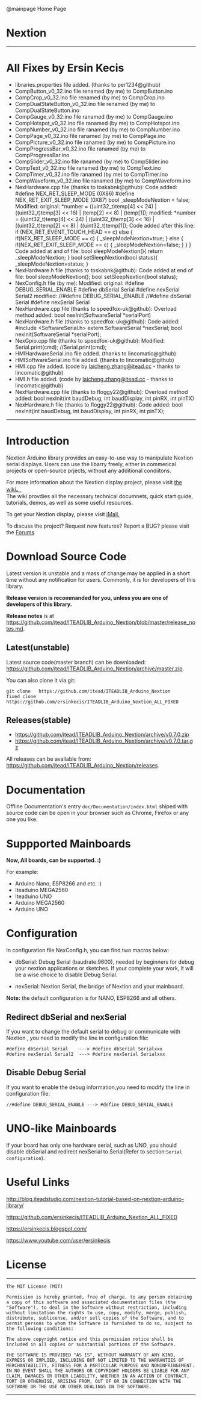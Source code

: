 @mainpage Home Page

# Nextion

--------------------------------------------------------------------------------

# All Fixes by Ersin Kecis
* libraries.properties file added. (thanks to per1234@github)
* CompButton_v0_32.ino          file renamed (by me) to CompButton.ino
* CompCrop_v0_32.ino            file renamed (by me) to CompCrop.ino
* CompDualStateButton_v0_32.ino file renamed (by me) to CompDualStateButton.ino
* CompGauge_v0_32.ino           file ranamed (by me) to CompGauge.ino
* CompHotspot_v0_32.ino         file ranamed (by me) to CompHotspot.ino
* CompNumber_v0_32.ino          file ranamed (by me) to CompNumber.ino
* CompPage_v0_32.ino            file ranamed (by me) to CompPage.ino
* CompPicture_v0_32.ino         file ranamed (by me) to CompPicture.ino
* CompProgressBar_v0_32.ino     file ranamed (by me) to CompProgressBar.ino
* CompSlider_v0_32.ino          file ranamed (by me) to CompSlider.ino
* CompText_v0_32.ino            file ranamed (by me) to CompText.ino
* CompTimer_v0_32.ino           file ranamed (by me) to CompTimer.ino
* CompWaveform_v0_32.ino        file ranamed (by me) to CompWaveform.ino
* NexHardware.cpp file (thanks to toskabnk@github):
  Code added:
      #define NEX_RET_SLEEP_MODE                  (0X86)
      #define NEX_RET_EXIT_SLEEP_MODE             (0X87)
      bool _sleepModeNextion = false;
  Modified:
      original:  *number = ((uint32_t)temp[4] << 24) | ((uint32_t)temp[3] << 16) | (temp[2] << 8) | (temp[1]);
      modified:  *number = ((uint32_t)temp[4] << 24) | ((uint32_t)temp[3] << 16) | ((uint32_t)temp[2] << 8) | ((uint32_t)temp[1]);
  Code added after this line: if (NEX_RET_EVENT_TOUCH_HEAD == c)
	  else 
	  {
	  	if(NEX_RET_SLEEP_MODE == c)
	  	{
	  		_sleepModeNextion=true;
	  	} 
	  	else
	  	{
              if(NEX_RET_EXIT_SLEEP_MODE == c)
              {
                  _sleepModeNextion=false;
              }
          }
      }
  Code added at and of file:
      bool sleepModeNextion(){
          return _sleepModeNextion;
      }
      bool setSleepNextion(bool status){
          _sleepModeNextion=status;
      }
* NexHardware.h file (thanks to toskabnk@github):
  Code added at end of file:
      bool sleepModeNextion();
      bool setSleepNextion(bool status);
* NexConfig.h file (by me):
  Modified:
      original: #define DEBUG_SERIAL_ENABLE
                #define dbSerial Serial
                #define nexSerial Serial2
      modified: //#define DEBUG_SERIAL_ENABLE
                //#define dbSerial Serial
                #define nexSerial Serial
* NexHardware.cpp file (thanks to speedfox-uk@github):
  Overload method added: bool nexInit(SoftwareSerial *serialPort)
* NexHardware.h file (thanks to speedfox-uk@github):
  Code added:
      #include <SoftwareSerial.h>
      extern SoftwareSerial *nexSerial;
      bool nexInit(SoftwareSerial *serialPort);
* NexGpio.cpp file (thanks to speedfox-uk@github):
  Modified:
      Serial.print(cmd);
      //Serial.print(cmd);
* HMIHardwareSerial.ino file added. (thanks to lincomatic@github)
* HMISoftwareSerial.ino file added. (thanks to lincomatic@github)
* HMI.cpp file added. (code by laicheng.zhang@itead.cc - thanks to lincomatic@github)
* HMI.h file added. (code by laicheng.zhang@itead.cc - thanks to lincomatic@github)
* NexHardware.cpp file (thanks to floggy22@github):
  Overload method added: bool nexInit(int baudDebug, int baudDisplay, int pinRX, int pinTX)
* NexHardware.h file (thanks to floggy22@github):
  Code added:
      bool nexInit(int baudDebug, int baudDisplay, int pinRX, int pinTX);
--------------------------------------------------------------------------------

# Introduction

Nextion Arduino library provides an easy-to-use way to manipulate Nextion serial
displays. Users can use the libarry freely, either in commerical projects or 
open-source prjects,  without any additional condiitons. 

For more information about the Nextion display project, please visit 
[the wiki。](http://wiki.iteadstudio.com/Nextion_HMI_Solution)  
The wiki provdies all the necessary technical documnets, quick start guide, 
tutorials, demos, as well as some useful resources.

To get your Nextion display, please visit 
[iMall.](http://imall.itead.cc/display/nextion.html)

To discuss the project?  Request new features?  Report a BUG? please visit the 
[Forums](http://support.iteadstudio.com/discussions/1000058038)

# Download Source Code 

Latest version is unstable and a mass of change may be applied in a short time 
without any notification for users. Commonly, it is for developers of this 
library. 

**Release version is recommanded for you, unless you are one of developers of this 
library.**

**Release notes** is at
<https://github.com/itead/ITEADLIB_Arduino_Nextion/blob/master/release_notes.md>.

## Latest(unstable)

Latest source code(master branch) can be downloaded:
  <https://github.com/itead/ITEADLIB_Arduino_Nextion/archive/master.zip>. 

You can also clone it via git:

    git clone   https://github.com/itead/ITEADLIB_Arduino_Nextion
    fixed clone https://github.com/ersinkecis/ITEADLIB_Arduino_Nextion_ALL_FIXED

## Releases(stable)

  - https://github.com/itead/ITEADLIB_Arduino_Nextion/archive/v0.7.0.zip
  - https://github.com/itead/ITEADLIB_Arduino_Nextion/archive/v0.7.0.tar.gz

All releases can be available from:
<https://github.com/itead/ITEADLIB_Arduino_Nextion/releases>.

# Documentation

Offline Documentation's entry `doc/Documentation/index.html` shiped with source code
can be open in your browser such as Chrome, Firefox or any one you like. 

# Suppported Mainboards

**Now, All boards, can be supported. :)**

For example:

  - Arduino Nano, ESP8266 and etc. :)
  - Iteaduino MEGA2560
  - Iteaduino UNO
  - Arduino MEGA2560
  - Arduino UNO

# Configuration

In configuration file NexConfig.h, you can find two macros below:

  - dbSerial: Debug Serial (baudrate:9600), needed by beginners for debug your 
    nextion applications or sketches. If your complete your work, it will be a 
    wise choice to disable Debug Serial.

  - nexSerial: Nextion Serial, the bridge of Nextion and your mainboard.

**Note:** the default configuration is for NANO, ESP8266 and all others.

## Redirect dbSerial and nexSerial

If you want to change the default serial to debug or communicate with Nextion ,
you need to modify the line in configuration file:

	#define dbSerial Serial    ---> #define dbSerial Serialxxx
    #define nexSerial Serial2  ---> #define nexSerial Serialxxx

## Disable Debug Serial

If you want to enable the debug information,you need to modify the line in 
configuration file:

    //#define DEBUG_SERIAL_ENABLE ---> #define DEBUG_SERIAL_ENABLE

# UNO-like Mainboards

If your board has only one hardware serial, such as UNO, you should disable 
dbSerial and redirect nexSerial to Serial(Refer to section:`Serial configuration`). 

# Useful Links

<http://blog.iteadstudio.com/nextion-tutorial-based-on-nextion-arduino-library/>

<https://github.com/ersinkecis/ITEADLIB_Arduino_Nextion_ALL_FIXED>

<https://ersinkecis.blogspot.com/>

<https://www.youtube.com/user/ersinkecis>

# License

-------------------------------------------------------------------------------


    The MIT License (MIT) 

    Permission is hereby granted, free of charge, to any person obtaining a copy of this software and associated documentation files (the "Software"), to deal in the Software without restriction, including without limitation the rights to use, copy, modify, merge, publish, distribute, sublicense, and/or sell copies of the Software, and to permit persons to whom the Software is furnished to do so, subject to the following conditions: 
    
    The above copyright notice and this permission notice shall be included in all copies or substantial portions of the Software.
    
    THE SOFTWARE IS PROVIDED "AS IS", WITHOUT WARRANTY OF ANY KIND, EXPRESS OR IMPLIED, INCLUDING BUT NOT LIMITED TO THE WARRANTIES OF MERCHANTABILITY, FITNESS FOR A PARTICULAR PURPOSE AND NONINFRINGEMENT. IN NO EVENT SHALL THE AUTHORS OR COPYRIGHT HOLDERS BE LIABLE FOR ANY CLAIM, DAMAGES OR OTHER LIABILITY, WHETHER IN AN ACTION OF CONTRACT, TORT OR OTHERWISE, ARISING FROM, OUT OF OR IN CONNECTION WITH THE SOFTWARE OR THE USE OR OTHER DEALINGS IN THE SOFTWARE.


-------------------------------------------------------------------------------
